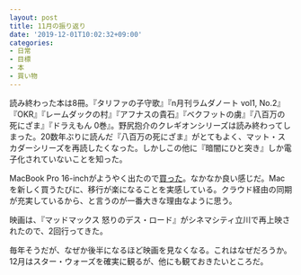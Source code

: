 ```yaml
---
layout: post
title: 11月の振り返り
date: '2019-12-01T10:02:32+09:00'
categories:
- 日常
- 目標
- 本
- 買い物
---
```


読み終わった本は8冊。『タリファの子守歌』『n月刊ラムダノート vol1, No.2』『OKR』『レームダックの村』『アフナスの貴石』『ベクフットの虜』『八百万の死にざま』『ドラえもん 0巻』。野尻抱介のクレギオンシリーズは読み終わってしまった。20数年ぶりに読んだ『八百万の死にざま』がとてもよく、マット・スカダーシリーズを再読したくなった。しかしこの他に『暗闇にひと突き』しか電子化されていないことを知った。

MacBook Pro 16-inchがようやく出たので[買った](https://skoji.jp/blog/2019/11/macbook-pro-16.html)。なかなか良い感じだ。Macを新しく買うたびに、移行が楽になることを実感している。クラウド経由の同期が充実しているから、と言うのが一番大きな理由なように思う。

映画は、『マッドマックス 怒りのデス・ロード』がシネマシティ立川で再上映されたので、2回行ってきた。

毎年そうだが、なぜか後半になるほど映画を見なくなる。これはなぜだろうか。12月はスター・ウォーズを確実に観るが、他にも観ておきたいところだ。

